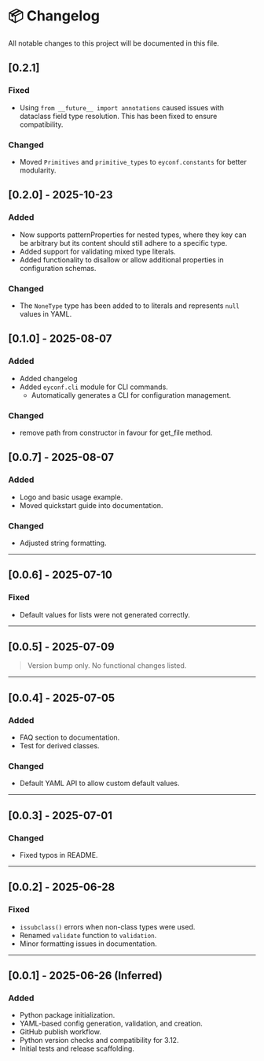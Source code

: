 # 📦 Changelog

All notable changes to this project will be documented in this file.

## [0.2.1]

### Fixed

* Using `from __future__ import annotations` caused issues with dataclass field type resolution. This has been fixed to ensure compatibility.

### Changed

* Moved `Primitives` and `primitive_types` to `eyconf.constants` for better modularity.


## [0.2.0] - 2025-10-23

### Added

* Now supports patternProperties for nested types, where they key can be arbitrary but its content should still adhere to a specific type.
* Added support for validating mixed type literals.
* Added functionality to disallow or allow additional properties in configuration schemas.

### Changed

* The `NoneType` type has been added to to literals and represents `null` values in YAML.

## [0.1.0] - 2025-08-07

### Added

* Added changelog
* Added `eyconf.cli` module for CLI commands.
   * Automatically generates a CLI for configuration management.

### Changed

* remove path from constructor in favour for get_file method.

## [0.0.7] - 2025-08-07

### Added

* Logo and basic usage example.
* Moved quickstart guide into documentation.


### Changed

* Adjusted string formatting.

---

## [0.0.6] - 2025-07-10

### Fixed

* Default values for lists were not generated correctly.

---

## [0.0.5] - 2025-07-09

> Version bump only. No functional changes listed.

---

## [0.0.4] - 2025-07-05

### Added

* FAQ section to documentation.
* Test for derived classes.

### Changed

* Default YAML API to allow custom default values.

---

## [0.0.3] - 2025-07-01

### Changed

* Fixed typos in README.

---

## [0.0.2] - 2025-06-28

### Fixed

* `issubclass()` errors when non-class types were used.
* Renamed `validate` function to `validation`.
* Minor formatting issues in documentation.

---

## [0.0.1] - 2025-06-26 (Inferred)

### Added

* Python package initialization.
* YAML-based config generation, validation, and creation.
* GitHub publish workflow.
* Python version checks and compatibility for 3.12.
* Initial tests and release scaffolding.
